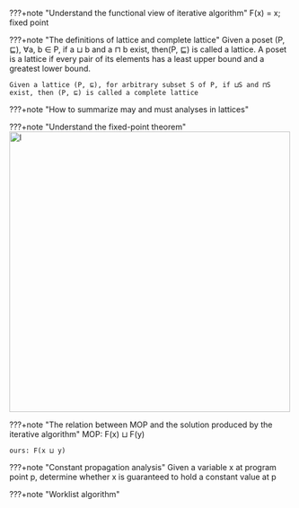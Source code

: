 ???+note "Understand the functional view of iterative algorithm"
    F(x) = x;   fixed point



???+note "The definitions of lattice and complete lattice"
    Given a poset (P, ⊑), ∀a, b ∈ P, if a ⊔ b and a ⊓ b exist, then(P, ⊑) is called a lattice. A poset is a lattice if every pair of its elements has a least upper bound and a greatest lower bound. 

    Given a lattice (P, ⊑), for arbitrary subset S of P, if ⊔S and ⊓S exist, then (P, ⊑) is called a complete lattice




???+note "How to summarize may and must analyses in lattices"



???+note "Understand the fixed-point theorem"
    <img src="../img/fixed-point.png" alt="l" style="width:500px;"/>


???+note "The relation between MOP and the solution produced by the iterative algorithm"
    MOP: F(x) ⊔ F(y)
    
    ours: F(x ⊔ y)




???+note "Constant propagation analysis"
    Given a variable x at program point p, determine whether x is guaranteed to hold a constant value at p



???+note "Worklist algorithm"


